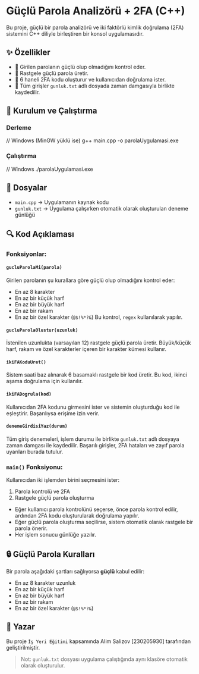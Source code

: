# Güçlü Parola Analizörü + 2FA (C++)

Bu proje, güçlü bir parola analizörü ve iki faktörlü kimlik doğrulama (2FA) sistemini C++ diliyle birleştiren bir konsol uygulamasıdır.

## ✨ Özellikler

* 🔐 Girilen parolanın güçlü olup olmadığını kontrol eder.
* 🔄 Rastgele güçlü parola üretir.
* 📲 6 haneli 2FA kodu oluşturur ve kullanıcıdan doğrulama ister.
* 📝 Tüm girişler `gunluk.txt` adlı dosyada zaman damgasıyla birlikte kaydedilir.

## 🚀 Kurulum ve Çalıştırma

### Derleme

// Windows (MinGW yüklü ise)
g++ main.cpp -o parolaUygulamasi.exe

### Çalıştırma

// Windows
./parolaUygulamasi.exe


## 📂 Dosyalar

* `main.cpp` → Uygulamanın kaynak kodu
* `gunluk.txt` → Uygulama çalışırken otomatik olarak oluşturulan deneme günlüğü

## 🔍 Kod Açıklaması

### Fonksiyonlar:

#### `gucluParolaMi(parola)`

Girilen parolanın şu kurallara göre güçlü olup olmadığını kontrol eder:

* En az 8 karakter
* En az bir küçük harf
* En az bir büyük harf
* En az bir rakam
* En az bir özel karakter (`@$!%*?&`)
  Bu kontrol, `regex` kullanılarak yapılır.

#### `gucluParolaOlustur(uzunluk)`

İstenilen uzunlukta (varsayılan 12) rastgele güçlü parola üretir. Büyük/küçük harf, rakam ve özel karakterler içeren bir karakter kümesi kullanır.

#### `ikiFAKoduUret()`

Sistem saati baz alınarak 6 basamaklı rastgele bir kod üretir. Bu kod, ikinci aşama doğrulama için kullanılır.

#### `ikiFADogrula(kod)`

Kullanıcıdan 2FA kodunu girmesini ister ve sistemin oluşturduğu kod ile eşleştirir. Başarılıysa erişime izin verir.

#### `denemeGirdisiYaz(durum)`

Tüm giriş denemeleri, işlem durumu ile birlikte `gunluk.txt` adlı dosyaya zaman damgası ile kaydedilir. Başarılı girişler, 2FA hataları ve zayıf parola uyarıları burada tutulur.

### `main()` Fonksiyonu:

Kullanıcıdan iki işlemden birini seçmesini ister:

1. Parola kontrolü ve 2FA
2. Rastgele güçlü parola oluşturma

* Eğer kullanıcı parola kontrolünü seçerse, önce parola kontrol edilir, ardından 2FA kodu oluşturularak doğrulama yapılır.
* Eğer güçlü parola oluşturma seçilirse, sistem otomatik olarak rastgele bir parola önerir.
* Her işlem sonucu günlüğe yazılır.

## 🔒 Güçlü Parola Kuralları

Bir parola aşağıdaki şartları sağlıyorsa **güçlü** kabul edilir:

* En az 8 karakter uzunluk
* En az bir küçük harf
* En az bir büyük harf
* En az bir rakam
* En az bir özel karakter (`@$!%*?&`)

## 👤 Yazar

Bu proje `İş Yeri Eğitimi` kapsamında Alim Salizov [230205930] tarafından geliştirilmiştir.

> Not: `gunluk.txt` dosyası uygulama çalıştığında aynı klasöre otomatik olarak oluşturulur.
